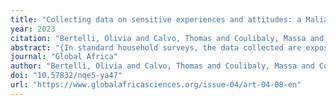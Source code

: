 ```yaml
---
title: "Collecting data on sensitive experiences and attitudes: a Malian case study"
year: 2023
citation: "Bertelli, Olivia and Calvo, Thomas and Coulibaly, Massa and Coulibaly, Moussa and Lavallée, Emmanuelle and Mercier, Marion and Mesplé-Somps, Sandrine and Traoré, Ousmane Z, Collecting data on sensitive experiences and attitudes: a Malian case study, Global Africa, 2023"
abstract: "{In standard household surveys, the data collected are exposed to response bias, particularly for questions considered sensitive. The List Experiment method is an alternative survey technique for limiting these biases. This article presents the results of an experimental survey conducted using this method with 1,509 individuals throughout Mali. Individuals were surveyed by telephone during the summer of 2021 about their experiences and political attitudes related to insecurity. From a methodological point of view, we have drawn a number of lessons from the survey: among others, a very good understanding and acceptability of the method by the respondents, due in particular to the quality of the interviewers and supervisors; the need for a more complex sample design than for a standard questionnaire; and the importance of a short questionnaire when surveying by telephone. From an analytical point of view, the survey reveals the existence of significant social desirability biases - particularly for questions concerning political attitudes in relation to insecurity.}"
journal: "Global Africa"
author: "Bertelli, Olivia and Calvo, Thomas and Coulibaly, Massa and Coulibaly, Moussa and Lavallée, Emmanuelle and Mercier, Marion and Mesplé-Somps, Sandrine and Traoré, Ousmane Z"
doi: "10.57832/nqe5-ya47"
url: "https://www.globalafricasciences.org/issue-04/art-04-08-en"
---
```


